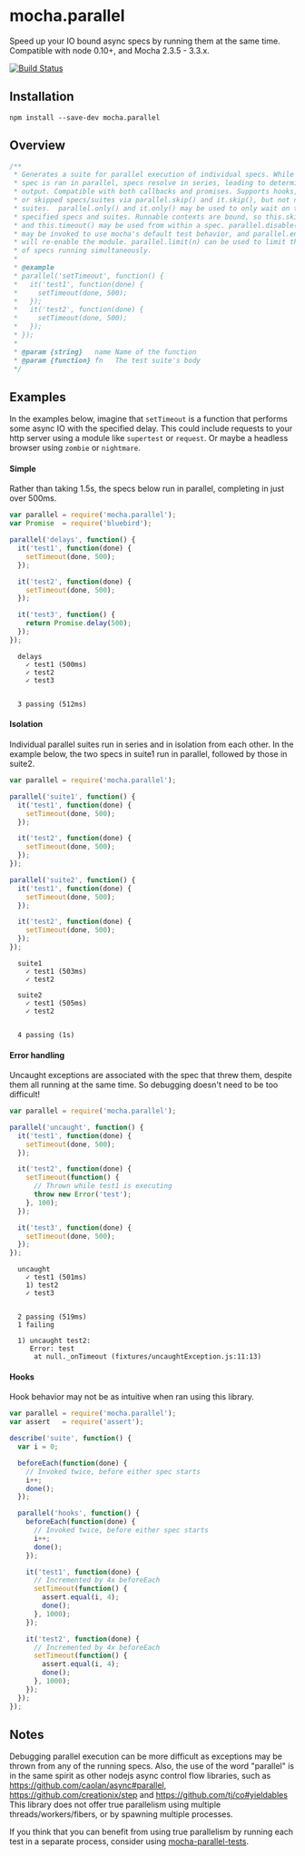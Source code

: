 # mocha.parallel

Speed up your IO bound async specs by running them at the same time. Compatible
with node 0.10+, and Mocha 2.3.5 - 3.3.x.

[![Build Status](https://travis-ci.org/danielstjules/mocha.parallel.svg?branch=master)](https://travis-ci.org/danielstjules/mocha.parallel)

## Installation

```
npm install --save-dev mocha.parallel
```

## Overview

``` javascript
/**
 * Generates a suite for parallel execution of individual specs. While each
 * spec is ran in parallel, specs resolve in series, leading to deterministic
 * output. Compatible with both callbacks and promises. Supports hooks, pending
 * or skipped specs/suites via parallel.skip() and it.skip(), but not nested
 * suites.  parallel.only() and it.only() may be used to only wait on the
 * specified specs and suites. Runnable contexts are bound, so this.skip()
 * and this.timeout() may be used from within a spec. parallel.disable()
 * may be invoked to use mocha's default test behavior, and parallel.enable()
 * will re-enable the module. parallel.limit(n) can be used to limit the number
 * of specs running simultaneously.
 *
 * @example
 * parallel('setTimeout', function() {
 *   it('test1', function(done) {
 *     setTimeout(done, 500);
 *   });
 *   it('test2', function(done) {
 *     setTimeout(done, 500);
 *   });
 * });
 *
 * @param {string}   name Name of the function
 * @param {function} fn   The test suite's body
 */
```

## Examples

In the examples below, imagine that `setTimeout` is a function that performs
some async IO with the specified delay. This could include requests to your
http server using a module like `supertest` or `request`. Or maybe a headless
browser using `zombie` or `nightmare`.

#### Simple

Rather than taking 1.5s, the specs below run in parallel, completing in just
over 500ms.

``` javascript
var parallel = require('mocha.parallel');
var Promise  = require('bluebird');

parallel('delays', function() {
  it('test1', function(done) {
    setTimeout(done, 500);
  });

  it('test2', function(done) {
    setTimeout(done, 500);
  });

  it('test3', function() {
    return Promise.delay(500);
  });
});
```

```
  delays
    ✓ test1 (500ms)
    ✓ test2
    ✓ test3


  3 passing (512ms)
```

#### Isolation

Individual parallel suites run in series and in isolation from each other.
In the example below, the two specs in suite1 run in parallel, followed by
those in suite2.

``` javascript
var parallel = require('mocha.parallel');

parallel('suite1', function() {
  it('test1', function(done) {
    setTimeout(done, 500);
  });

  it('test2', function(done) {
    setTimeout(done, 500);
  });
});

parallel('suite2', function() {
  it('test1', function(done) {
    setTimeout(done, 500);
  });

  it('test2', function(done) {
    setTimeout(done, 500);
  });
});
```

```
  suite1
    ✓ test1 (503ms)
    ✓ test2

  suite2
    ✓ test1 (505ms)
    ✓ test2


  4 passing (1s)
```

#### Error handling

Uncaught exceptions are associated with the spec that threw them, despite them
all running at the same time. So debugging doesn't need to be too difficult!

``` javascript
var parallel = require('mocha.parallel');

parallel('uncaught', function() {
  it('test1', function(done) {
    setTimeout(done, 500);
  });

  it('test2', function(done) {
    setTimeout(function() {
      // Thrown while test1 is executing
      throw new Error('test');
    }, 100);
  });

  it('test3', function(done) {
    setTimeout(done, 500);
  });
});
```

```
  uncaught
    ✓ test1 (501ms)
    1) test2
    ✓ test3


  2 passing (519ms)
  1 failing

  1) uncaught test2:
     Error: test
      at null._onTimeout (fixtures/uncaughtException.js:11:13)
```

#### Hooks

Hook behavior may not be as intuitive when ran using this library.

``` javascript
var parallel = require('mocha.parallel');
var assert   = require('assert');

describe('suite', function() {
  var i = 0;

  beforeEach(function(done) {
    // Invoked twice, before either spec starts
    i++;
    done();
  });

  parallel('hooks', function() {
    beforeEach(function(done) {
      // Invoked twice, before either spec starts
      i++;
      done();
    });

    it('test1', function(done) {
      // Incremented by 4x beforeEach
      setTimeout(function() {
        assert.equal(i, 4);
        done();
      }, 1000);
    });

    it('test2', function(done) {
      // Incremented by 4x beforeEach
      setTimeout(function() {
        assert.equal(i, 4);
        done();
      }, 1000);
    });
  });
});
```

## Notes

Debugging parallel execution can be more difficult as exceptions may be thrown
from any of the running specs. Also, the use of the word "parallel" is in the
same spirit as other nodejs async control flow libraries, such as
https://github.com/caolan/async#parallel, https://github.com/creationix/step
and https://github.com/tj/co#yieldables This library does not offer true
parallelism using multiple threads/workers/fibers, or by spawning multiple
processes.

If you think that you can benefit from using true parallelism by running each test in a separate process, consider using [mocha-parallel-tests](https://github.com/yandex/mocha-parallel-tests/wiki/Comparison-with-mocha.parallel).
